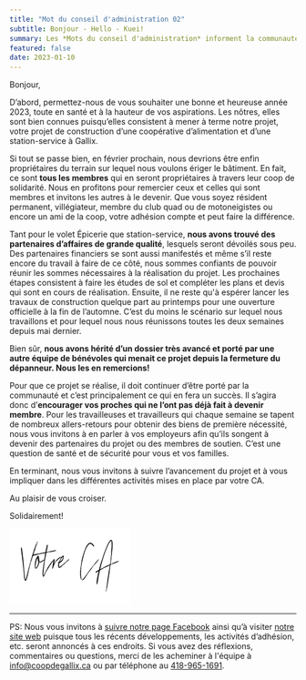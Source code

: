 ```yaml
---
title: "Mot du conseil d'administration 02"
subtitle: Bonjour - Hello - Kuei!
summary: Les *Mots du conseil d'administration* informent la communauté à propos des derniers avancements du projet, des détails, etc. Celui-ci se veut le deuxième billet décrit, entres autres, ce qui attend la Coop pour 2023.
featured: false
date: 2023-01-10
---
```


Bonjour,

D’abord, permettez-nous de vous souhaiter une bonne et heureuse année 2023, toute en santé et à la hauteur de vos aspirations. Les nôtres, elles sont bien connues puisqu’elles consistent à mener à terme notre projet, votre projet de construction d’une coopérative d’alimentation et d’une station-service à Gallix.

Si tout se passe bien, en février prochain, nous devrions être enfin propriétaires du terrain sur lequel nous voulons ériger le bâtiment. En fait, ce sont **tous les membres** qui en seront propriétaires à travers leur coop de solidarité. Nous en profitons pour remercier ceux et celles qui sont membres et invitons les autres à le devenir. Que vous soyez résident permanent, villégiateur, membre du club quad ou de motoneigistes ou encore un ami de la coop, votre adhésion compte et peut faire la différence.

Tant pour le volet Épicerie que station-service, **nous avons trouvé des partenaires d’affaires de grande qualité**, lesquels seront dévoilés sous peu. Des partenaires financiers se sont aussi manifestés et même s’il reste encore du travail à faire de ce côté, nous sommes confiants de pouvoir réunir les sommes nécessaires à la réalisation du projet. Les prochaines étapes consistent à faire les études de sol et compléter les plans et devis qui sont en cours de réalisation. Ensuite, il ne reste qu'à espérer lancer les travaux de construction quelque part au printemps pour une ouverture officielle à la fin de l’automne. C’est du moins le scénario sur lequel nous travaillons et pour lequel nous nous réunissons toutes les deux semaines depuis mai dernier.

Bien sûr, **nous avons hérité d’un dossier très avancé et porté par une autre équipe de bénévoles qui menait ce projet depuis la fermeture du dépanneur. Nous les en remercions!**

Pour que ce projet se réalise, il doit continuer d’être porté par la communauté et c’est principalement ce qui en fera un succès. Il s’agira donc d’**encourager vos proches qui ne l’ont pas déjà fait à devenir membre**. Pour les travailleuses et travailleurs qui chaque semaine se tapent de nombreux allers-retours pour obtenir des biens de première nécessité, nous vous invitons à en parler à vos employeurs afin qu’ils songent à devenir des partenaires du projet ou des membres de soutien. C’est une question de santé et de sécurité pour vous et vos familles.

En terminant, nous vous invitons à suivre l’avancement du projet et à vous impliquer dans les différentes activités mises en place par votre CA.

Au plaisir de vous croiser.

Solidairement!

![Votre C.A.](/img/votre_ca.svg)


---


PS: Nous vous invitons à [suivre notre page Facebook](https://facebook.com/CoopdeGallix) ainsi qu’à visiter [notre site web](https://coopdegallix.ca/) puisque tous les récents développements, les activités d’adhésion, etc. seront annoncés à ces endroits. Si vous avez des réflexions, commentaires ou questions, merci de les acheminer à l'équipe à [info@coopdegallix.ca](mailto:info@coopdegallix.ca) ou par téléphone au [418-965-1691](tel:418-965-1691).
